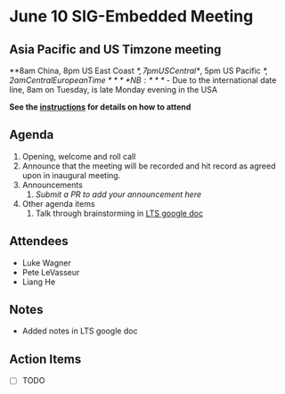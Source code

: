 # June 10 SIG-Embedded Meeting
## Asia Pacific and US Timzone meeting
**8am China, 8pm US East Coast *$*, 7pm US Central *$*, 5pm US Pacific *$*, 2am Central European Time**
**NB:** *$* - Due to the international date line, 8am on Tuesday, is late Monday evening in the USA

**See the [instructions](../README.md) for details on how to attend**

## Agenda

1. Opening, welcome and roll call
1. Announce that the meeting will be recorded and hit record as agreed upon in inaugural meeting. 
1. Announcements
    1. _Submit a PR to add your announcement here_
1. Other agenda items
    1. Talk through brainstorming in [LTS google
    doc](https://docs.google.com/document/d/1FYaR_pBfO4QlHLVqxw597JCqyp6AhZm7vGd9OsD6Ocs/edit?usp=sharing)
    
## Attendees

* Luke Wagner
* Pete LeVasseur
* Liang He

## Notes

* Added notes in LTS google doc

## Action Items

* [ ] TODO
